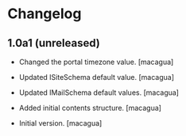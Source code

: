 # Changelog


## 1.0a1 (unreleased)

- Changed the portal timezone value. [macagua]

- Updated ISiteSchema default value. [macagua]

- Updated IMailSchema default values. [macagua]

- Added initial contents structure. [macagua]

- Initial version. [macagua]
